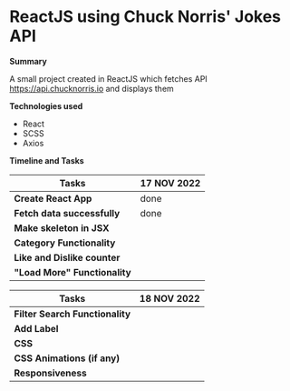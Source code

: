 # ReactJS using Chuck Norris' Jokes API


**Summary**

A small project created in ReactJS which fetches API <https://api.chucknorris.io> and displays them 

**Technologies used**
- React
- SCSS
- Axios

**Timeline and Tasks**


Tasks | 17 NOV 2022 | 
--- | --- |
**Create React App** | done
**Fetch data successfully** | done
**Make skeleton in JSX** |
**Category Functionality** |
**Like and Dislike counter** |
**"Load More" Functionality** |

Tasks | 18 NOV 2022 | 
--- | --- |
**Filter Search Functionality** |
**Add Label** |
**CSS** |
**CSS Animations (if any)** |
**Responsiveness** |